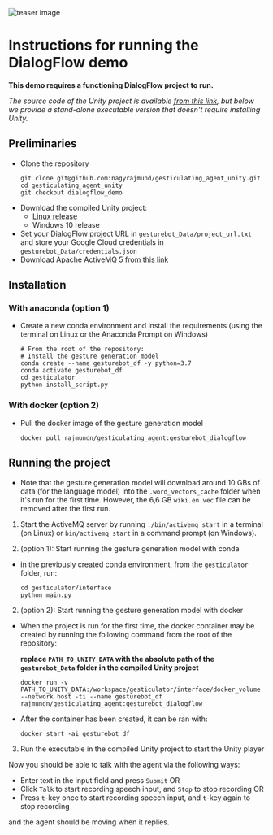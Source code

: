 ![teaser image](https://i.imgur.com/feoihA2.png)

# Instructions for running the DialogFlow demo
**This demo requires a functioning DialogFlow project to run.**

*The source code of the Unity project is available [from this link](https://drive.google.com/drive/folders/1SXi2sVPmGpBKXGxeT-FYWIh7NvFZ5f88), but below we provide a stand-alone executable version that doesn't require installing Unity.*
## Preliminaries
- Clone the repository
  ```
  git clone git@github.com:nagyrajmund/gesticulating_agent_unity.git
  cd gesticulating_agent_unity
  git checkout dialogflow_demo
  ```
- Download the compiled Unity project:
  - [Linux release](https://drive.google.com/file/d/1xen8jKdNGeyxKqGKgf-rrmewM4iaZL0h/view?usp=sharing)
  - Windows 10 release
- Set your DialogFlow project URL in `gesturebot_Data/project_url.txt` and store your Google Cloud credentials in `gesturebot_Data/credentials.json`
- Download Apache ActiveMQ 5 [from this link](http://activemq.apache.org/components/classic/download/)

## Installation
### With anaconda (option 1)
- Create a new conda environment and install the requirements (using the terminal on Linux or the Anaconda Prompt on Windows)
  ```
  # From the root of the repository:
  # Install the gesture generation model
  conda create --name gesturebot_df -y python=3.7
  conda activate gesturebot_df
  cd gesticulator
  python install_script.py
  ```

### With docker (option 2)
- Pull the docker image of the gesture generation model
  ```
  docker pull rajmundn/gesticulating_agent:gesturebot_dialogflow
  ```

## Running the project
* Note that the gesture generation model will download around 10 GBs of data (for the language model) into the `.word_vectors_cache` folder when it's run for the first time. However, the 6,6 GB `wiki.en.vec` file can be removed after the first run.

1. Start the ActiveMQ server by running `./bin/activemq start` in a terminal (on Linux) or `bin/activemq start` in a command prompt (on Windows).

2. (option 1): Start running the gesture generation model with conda
  - in the previously created conda environment, from the `gesticulator` folder, run:
    ```
    cd gesticulator/interface
    python main.py
    ```
2. (option 2): Start running the gesture generation model with docker
  - When the project is run for the first time, the docker container may be created by running the following command from the root of the repository:
    
    **replace `PATH_TO_UNITY_DATA` with the absolute path of the `gesturebot_Data` folder in the compiled Unity project**
    ```
    docker run -v PATH_TO_UNITY_DATA:/workspace/gesticulator/interface/docker_volume --network host -ti --name gesturebot_df rajmundn/gesticulating_agent:gesturebot_dialogflow
    ```
  - After the container has been created, it can be ran with:
    ```
    docker start -ai gesturebot_df
    ```

3. Run the executable in the compiled Unity project to start the Unity player

Now you should be able to talk with the agent via the following ways:
  - Enter text in the input field and press `Submit` OR
  - Click `Talk` to start recording speech input, and `Stop` to stop recording OR
  - Press `t`-key once to start recording speech input, and `t`-key again to stop recording

and the agent should be moving when it replies.
